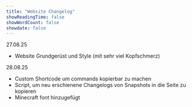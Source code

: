 ```yaml
---
title: "Website Changelog"
showReadingTime: false
showWordCount: false
showdate: false
---
```


27.08.25
- Website Grundgerüst und Style (mit sehr viel Kopfschmerz)

28.08.25
- Custom Shortcode um commands kopierbar zu machen
- Script, um neu erschienene Changelogs von Snapshots in die Seite zu kopieren
- Minecraft font hinzugefügt